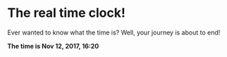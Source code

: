 # The real time clock!

Ever wanted to know what the time is? Well, your journey is about to end!

**The time is Nov 12, 2017, 16:20**